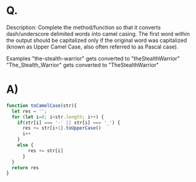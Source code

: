 # Q.
Description:
Complete the method/function so that it converts dash/underscore delimited words into camel casing. The first word within the output should be capitalized only if the original word was capitalized (known as Upper Camel Case, also often referred to as Pascal case).

Examples
"the-stealth-warrior" gets converted to "theStealthWarrior"
"The_Stealth_Warrior" gets converted to "TheStealthWarrior"
# A)
```js
function toCamelCase(str){
  let res = '';
  for (let i=0; i<str.length; i++) {
    if(str[i] === '-' || str[i] === '_') {
      res += str[i+1].toUpperCase()
      i++
    }
    else {
        res += str[i]
      }
  }
  return res
}
```
